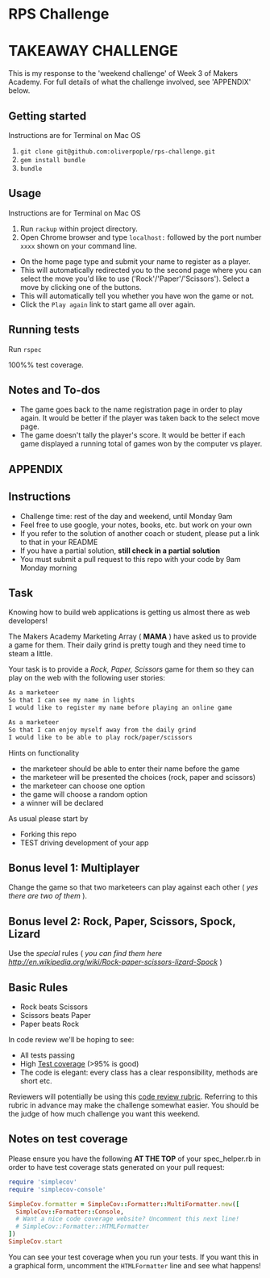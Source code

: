 # RPS Challenge

# TAKEAWAY CHALLENGE

This is my response to the 'weekend challenge' of Week 3 of Makers Academy. For full details of what the challenge involved, see 'APPENDIX' below.

## Getting started

Instructions are for Terminal on Mac OS

1) `git clone git@github.com:oliverpople/rps-challenge.git`
2) `gem install bundle`
3) `bundle`

## Usage

Instructions are for Terminal on Mac OS

1) Run `rackup` within project directory.
2) Open Chrome browser and type `localhost:` followed by the port number `xxxx` shown on your command line.

* On the home page type and submit your name to register as a player.
* This will automatically redirected you to the second page where you can select the move you'd like to use ('Rock'/'Paper'/'Scissors').  Select a move by clicking one of the buttons.
* This will automatically tell you whether you have won the game or not.
* Click the `Play again` link to start game all over again.


## Running tests

Run `rspec`

100%% test coverage.

## Notes and To-dos

* The game goes back to the name registration page in order to play again. It would be better if the player was taken back to the select move page.
* The game doesn't tally the player's score. It would be better if each game displayed a running total of games won by the computer vs player.

## APPENDIX

Instructions
-------

* Challenge time: rest of the day and weekend, until Monday 9am
* Feel free to use google, your notes, books, etc. but work on your own
* If you refer to the solution of another coach or student, please put a link to that in your README
* If you have a partial solution, **still check in a partial solution**
* You must submit a pull request to this repo with your code by 9am Monday morning

Task
----

Knowing how to build web applications is getting us almost there as web developers!

The Makers Academy Marketing Array ( **MAMA** ) have asked us to provide a game for them. Their daily grind is pretty tough and they need time to steam a little.

Your task is to provide a _Rock, Paper, Scissors_ game for them so they can play on the web with the following user stories:

```sh
As a marketeer
So that I can see my name in lights
I would like to register my name before playing an online game

As a marketeer
So that I can enjoy myself away from the daily grind
I would like to be able to play rock/paper/scissors
```

Hints on functionality

- the marketeer should be able to enter their name before the game
- the marketeer will be presented the choices (rock, paper and scissors)
- the marketeer can choose one option
- the game will choose a random option
- a winner will be declared


As usual please start by

* Forking this repo
* TEST driving development of your app


## Bonus level 1: Multiplayer

Change the game so that two marketeers can play against each other ( _yes there are two of them_ ).

## Bonus level 2: Rock, Paper, Scissors, Spock, Lizard

Use the _special_ rules ( _you can find them here http://en.wikipedia.org/wiki/Rock-paper-scissors-lizard-Spock_ )

## Basic Rules

- Rock beats Scissors
- Scissors beats Paper
- Paper beats Rock

In code review we'll be hoping to see:

* All tests passing
* High [Test coverage](https://github.com/makersacademy/course/blob/master/pills/test_coverage.md) (>95% is good)
* The code is elegant: every class has a clear responsibility, methods are short etc.

Reviewers will potentially be using this [code review rubric](docs/review.md).  Referring to this rubric in advance may make the challenge somewhat easier.  You should be the judge of how much challenge you want this weekend.

Notes on test coverage
----------------------

Please ensure you have the following **AT THE TOP** of your spec_helper.rb in order to have test coverage stats generated
on your pull request:

```ruby
require 'simplecov'
require 'simplecov-console'

SimpleCov.formatter = SimpleCov::Formatter::MultiFormatter.new([
  SimpleCov::Formatter::Console,
  # Want a nice code coverage website? Uncomment this next line!
  # SimpleCov::Formatter::HTMLFormatter
])
SimpleCov.start
```

You can see your test coverage when you run your tests. If you want this in a graphical form, uncomment the `HTMLFormatter` line and see what happens!
